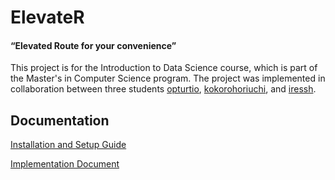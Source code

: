 # ElevateR
#### “Elevated Route for your convenience”
This project is for the Introduction to Data Science course, which is part of the Master's in Computer Science program. The project was implemented in collaboration between three students [opturtio](https://github.com/opturtio), [kokorohoriuchi](https://github.com/kokorohoriuchi), and [iressh](https://github.com/ireshh).

## Documentation
[Installation and Setup Guide](/doc/installation_and_setup_guide.md)

[Implementation Document](/doc/implementation_document.md)
